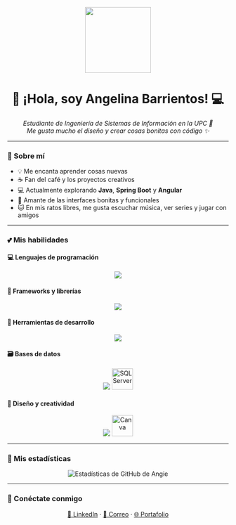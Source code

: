 <p align="center">
  <img src="https://media.giphy.com/media/v1.Y2lkPWVjZjA1ZTQ3dnp5enFhbXYwdnVmaDVxemo3MnYxOHZrdDJpbXZxNnVqbXBodmxpMiZlcD12MV9naWZzX3JlbGF0ZWQmY3Q9Zw/6xNz1sIh6FmOxHuboJ/giphy.gif" width="150"/>
</p>

<h1 align="center">🌸 ¡Hola, soy Angelina Barrientos! 💻</h1>

<p align="center">
  <em>Estudiante de Ingeniería de Sistemas de Información en la UPC 🌼<br>
  Me gusta mucho el diseño y crear cosas bonitas con código ✨</em>
</p>

---

### 🧁 Sobre mí
- 💡 Me encanta aprender cosas nuevas
- ☕ Fan del café y los proyectos creativos  
- 💻 Actualmente explorando **Java**, **Spring Boot** y **Angular** 
- 🎨 Amante de las interfaces bonitas y funcionales  
- 🐱 En mis ratos libres, me gusta escuchar música, ver series y jugar con amigos  

---

### 💕 Mis habilidades

#### 💻 Lenguajes de programación
<p align="center">
  <img src="https://skillicons.dev/icons?i=java,python,javascript,cs,html,css" />
</p>

#### 🍃 Frameworks y librerías
<p align="center">
  <img src="https://skillicons.dev/icons?i=spring,flutter" />
</p>

#### 💼 Herramientas de desarrollo
<p align="center">
  <img src="https://skillicons.dev/icons?i=git,vscode,idea,postman" />
</p>

#### 🗃️ Bases de datos
<p align="center">
  <img src="https://skillicons.dev/icons?i=postgresql,firebase" />
  <img src="https://cdn.jsdelivr.net/gh/devicons/devicon/icons/microsoftsqlserver/microsoftsqlserver-plain.svg" width="48" height="48" alt="SQL Server" />
</p>

#### 🎨 Diseño y creatividad
<p align="center">
  <img src="https://skillicons.dev/icons?i=figma" />
  <img src="https://cdn.jsdelivr.net/gh/devicons/devicon/icons/canva/canva-original.svg" width="48" height="48" alt="Canva" />
</p>

---

### 🌷 Mis estadísticas
<p align="center">
  <img src="https://github-readme-stats.vercel.app/api?username=AngieB26&show_icons=true&theme=rose_pine" alt="Estadísticas de GitHub de Angie" />
</p>

---

### 🌼 Conéctate conmigo
<p align="center">
  <a href="https://www.linkedin.com/in/tu-perfil" target="_blank">💼 LinkedIn</a> · 
  <a href="mailto:angelina.barrientos.01@gmail.com">📧 Correo</a> · 
  <a href="https://angieb26.github.io/">🌐 Portafolio</a>
</p>
